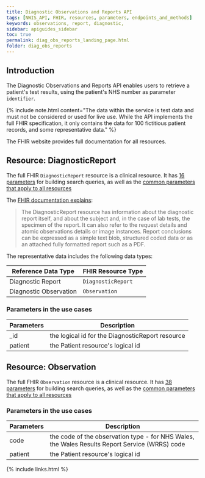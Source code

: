 ```yaml
---
title: Diagnostic Observations and Reports API
tags: [NWIS_API, FHIR, resources, parameters, endpoints_and_methods]
keywords: observations, report, diagnostic, 
sidebar: apiguides_sidebar
toc: true
permalink: diag_obs_reports_landing_page.html
folder: diag_obs_reports
---
```


## Introduction 

The Diagnostic Observations and Reports API enables users to retrieve a patient's test results, using the patient's NHS number as parameter `identifier`.

{% include note.html content="The data within the service is test data and must not be considered or used for live use. While the API implements the full FHIR specification, it only contains the data for 100 fictitious patient records, and some representative data." %}

The FHIR website provides full documentation for all resources.

## Resource: DiagnosticReport

The full FHIR `DiagnosticReport` resource is a clinical resource. It has [16 parameters](https://www.hl7.org/fhir/STU3/diagnosticreport.html) for building search queries, as well as the [common parameters that apply to all resources](https://www.hl7.org/fhir/STU3/search.html#all)

The [FHIR documentation explains](https://www.hl7.org/fhir/STU3/diagnosticreport.html#scope):

> The DiagnosticReport resource has information about the diagnostic report itself, and about the subject and, in the case of lab tests, the specimen of the report. It can also refer to the request details and atomic observations details or image instances. Report conclusions can be expressed as a simple text blob, structured coded data or as an attached fully formatted report such as a PDF.

The representative data includes the following data types:

| Reference Data Type | FHIR Resource Type | 
|-------|--------|
| Diagnostic Report  | `DiagnosticReport` |
| Diagnostic Observation | `Observation` |

### Parameters in the use cases

|Parameters | Description |
|-----|-----|
|_id | the logical id for the DiagnosticReport resource |
|patient | the Patient resource's logical id |

## Resource: Observation

The full FHIR `Observation` resource is a clinical resource. It has [38 parameters](https://www.hl7.org/fhir/STU3/observation.html) for building search queries, as well as the [common parameters that apply to all resources](https://www.hl7.org/fhir/STU3/search.html#all)

### Parameters in the use cases

|Parameters | Description |
|-----|-----|
|code | the code of the observation type - for NHS Wales, the Wales Results Report Service (WRRS) code |
|patient | the Patient resource's logical id |



{% include links.html %}